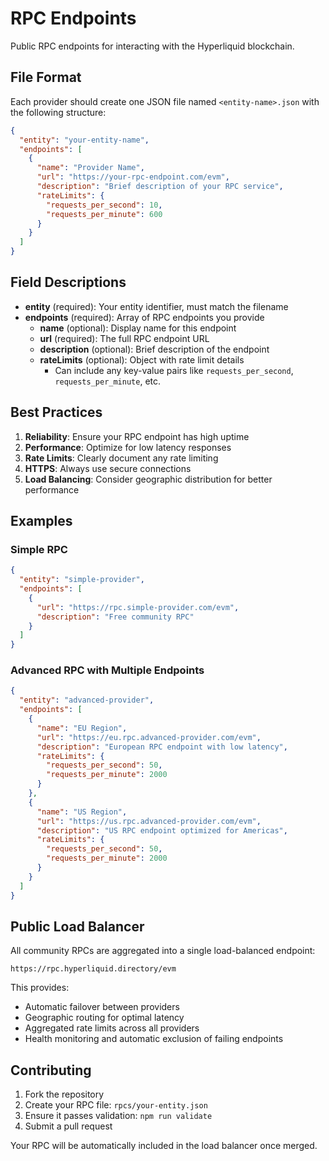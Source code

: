 # RPC Endpoints

Public RPC endpoints for interacting with the Hyperliquid blockchain.

## File Format

Each provider should create one JSON file named `<entity-name>.json` with the following structure:

```json
{
  "entity": "your-entity-name",
  "endpoints": [
    {
      "name": "Provider Name",
      "url": "https://your-rpc-endpoint.com/evm",
      "description": "Brief description of your RPC service",
      "rateLimits": {
        "requests_per_second": 10,
        "requests_per_minute": 600
      }
    }
  ]
}
```

## Field Descriptions

- **entity** (required): Your entity identifier, must match the filename
- **endpoints** (required): Array of RPC endpoints you provide
  - **name** (optional): Display name for this endpoint
  - **url** (required): The full RPC endpoint URL
  - **description** (optional): Brief description of the endpoint
  - **rateLimits** (optional): Object with rate limit details
    - Can include any key-value pairs like `requests_per_second`, `requests_per_minute`, etc.

## Best Practices

1. **Reliability**: Ensure your RPC endpoint has high uptime
2. **Performance**: Optimize for low latency responses
3. **Rate Limits**: Clearly document any rate limiting
4. **HTTPS**: Always use secure connections
5. **Load Balancing**: Consider geographic distribution for better performance

## Examples

### Simple RPC
```json
{
  "entity": "simple-provider",
  "endpoints": [
    {
      "url": "https://rpc.simple-provider.com/evm",
      "description": "Free community RPC"
    }
  ]
}
```

### Advanced RPC with Multiple Endpoints
```json
{
  "entity": "advanced-provider",
  "endpoints": [
    {
      "name": "EU Region",
      "url": "https://eu.rpc.advanced-provider.com/evm",
      "description": "European RPC endpoint with low latency",
      "rateLimits": {
        "requests_per_second": 50,
        "requests_per_minute": 2000
      }
    },
    {
      "name": "US Region",
      "url": "https://us.rpc.advanced-provider.com/evm",
      "description": "US RPC endpoint optimized for Americas",
      "rateLimits": {
        "requests_per_second": 50,
        "requests_per_minute": 2000
      }
    }
  ]
}
```

## Public Load Balancer

All community RPCs are aggregated into a single load-balanced endpoint:

`https://rpc.hyperliquid.directory/evm`

This provides:
- Automatic failover between providers
- Geographic routing for optimal latency
- Aggregated rate limits across all providers
- Health monitoring and automatic exclusion of failing endpoints

## Contributing

1. Fork the repository
2. Create your RPC file: `rpcs/your-entity.json`
3. Ensure it passes validation: `npm run validate`
4. Submit a pull request

Your RPC will be automatically included in the load balancer once merged.